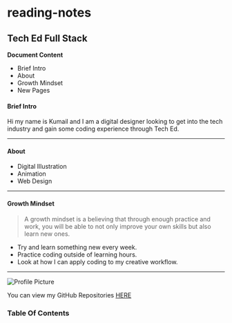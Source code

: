 # reading-notes
## Tech Ed Full Stack

**Document Content**
- Brief Intro
- About
- Growth Mindset
- New Pages

#### Brief Intro

Hi my name is Kumail and I am a digital designer looking to get into the tech industry and gain some coding experience through Tech Ed.

***

#### About

- Digital Illustration
- Animation
- Web Design

***

#### Growth Mindset

> A growth mindset is a believing that through enough practice and work, you will be able to not only improve your own skills but also learn new ones.

- Try and learn something new every week.
- Practice coding outside of learning hours.
- Look at how I can apply coding to my creative workflow.

***

![Profile Picture](file:///Users/kumail/Downloads/Untitled%20design.png)

You can view my GitHub Repositories [HERE](https://github.com/KYT01)

### Table Of Contents

